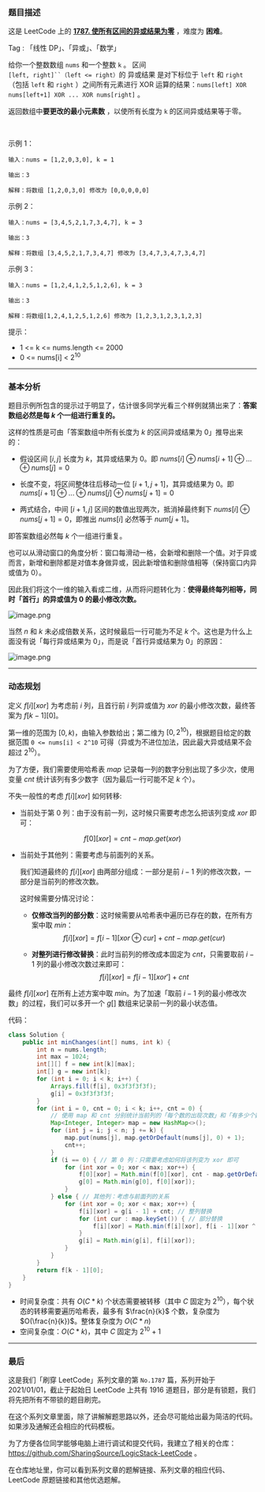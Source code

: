 ### 题目描述

这是 LeetCode 上的 **[1787. 使所有区间的异或结果为零](https://leetcode-cn.com/problems/make-the-xor-of-all-segments-equal-to-zero/solution/gong-shui-san-xie-chou-xiang-cheng-er-we-ww79/)** ，难度为 **困难**。

Tag : 「线性 DP」、「异或」、「数学」



给你一个整数数组 `nums` 和一个整数 `k` 。
区间 `[left, right]``（left <= right）`的 异或结果 是对下标位于 `left` 和 `right`（包括 `left` 和 `right` ）之间所有元素进行 XOR 运算的结果：`nums[left] XOR nums[left+1] XOR ... XOR nums[right]` 。

返回数组中**要更改的最小元素数** ，以使所有长度为 `k` 的区间异或结果等于零。

 

示例 1：
```
输入：nums = [1,2,0,3,0], k = 1

输出：3

解释：将数组 [1,2,0,3,0] 修改为 [0,0,0,0,0]
```
示例 2：
```
输入：nums = [3,4,5,2,1,7,3,4,7], k = 3

输出：3

解释：将数组 [3,4,5,2,1,7,3,4,7] 修改为 [3,4,7,3,4,7,3,4,7]
```
示例 3：
```
输入：nums = [1,2,4,1,2,5,1,2,6], k = 3

输出：3

解释：将数组[1,2,4,1,2,5,1,2,6] 修改为 [1,2,3,1,2,3,1,2,3]
```

提示：

* 1 <= k <= nums.length <= 2000
* 0 <= nums[i] < $2^{10}$

---

### 基本分析

题目示例所包含的提示过于明显了，估计很多同学光看三个样例就猜出来了：**答案数组必然是每 $k$ 个一组进行重复的。**

这样的性质是可由「答案数组中所有长度为 $k$ 的区间异或结果为 $0$」推导出来的：

* 假设区间 $[i, j]$ 长度为 $k$，其异或结果为 $0$。即 $nums[i] ⊕ nums[i + 1] ⊕ ... ⊕ nums[j] = 0$

* 长度不变，将区间整体往后移动一位 $[i + 1, j + 1]$，其异或结果为 $0$。即 $nums[i + 1] ⊕ ... ⊕ nums[j] ⊕ nums[j + 1] = 0$

* 两式结合，中间 $[i + 1, j]$ 区间的数值出现两次，抵消掉最终剩下 $nums[i] ⊕ nums[j + 1] = 0$，即推出 $nums[i]$ 必然等于 $num[j + 1]$。

即答案数组必然每 $k$ 个一组进行重复。

也可以从滑动窗口的角度分析：窗口每滑动一格，会新增和删除一个值。对于异或而言，新增和删除都是对值本身做异或，因此新增值和删除值相等（保持窗口内异或值为 $0$）。

因此我们将这个一维的输入看成二维，从而将问题转化为：**使得最终每列相等，同时「首行」的异或值为 $0$ 的最小修改次数。**

![image.png](https://pic.leetcode-cn.com/1621904944-ApPozf-image.png)

当然 $n$ 和 $k$ 未必成倍数关系，这时候最后一行可能为不足 $k$ 个。这也是为什么上面没有说「每行异或结果为 $0$」，而是说「首行异或结果为 $0$」的原因：

![image.png](https://pic.leetcode-cn.com/1621907349-YZYOCA-image.png)


***

### 动态规划

定义 $f[i][xor]$ 为考虑前 $i$ 列，且首行前 $i$ 列异或值为 $xor$ 的最小修改次数，最终答案为 $f[k - 1][0]$。

第一维的范围为 $[0, k)$，由输入参数给出；第二维为 $[0, 2^{10})$，根据题目给定的数据范围 `0 <= nums[i] < 2^10` 可得（异或为不进位加法，因此最大异或结果不会超过 $2^{10}$）。

为了方便，我们需要使用哈希表 $map$ 记录每一列的数字分别出现了多少次，使用变量 $cnt$ 统计该列有多少数字（因为最后一行可能不足 $k$ 个）。

不失一般性的考虑 $f[i][xor]$ 如何转移:

* 当前处于第 $0$ 列：由于没有前一列，这时候只需要考虑怎么把该列变成 $xor$ 即可：

$$
f[0][xor] = cnt - map.get(xor)
$$

* 当前处于其他列：需要考虑与前面列的关系。

    我们知道最终的 $f[i][xor]$ 由两部分组成：一部分是前 $i - 1$ 列的修改次数，一部分是当前列的修改次数。
    
    这时候需要分情况讨论：
    
    * **仅修改当列的部分数**：这时候需要从哈希表中遍历已存在的数，在所有方案中取 $min$：
    $$
    f[i][xor] = f[i - 1][xor ⊕ cur] + cnt - map.get(cur)
    $$

    * **对整列进行修改替换**：此时当前列的修改成本固定为 $cnt$，只需要取前 $i - 1$ 列的最小修改次数过来即可：
    $$
    f[i][xor] = f[i - 1][xor'] + cnt
    $$

最终 $f[i][xor]$ 在所有上述方案中取 $min$。为了加速「取前 $i - 1$ 列的最小修改次数」的过程，我们可以多开一个 $g[]$ 数组来记录前一列的最小状态值。

代码：
```java
class Solution {
    public int minChanges(int[] nums, int k) {
        int n = nums.length;
        int max = 1024; 
        int[][] f = new int[k][max];
        int[] g = new int[k];
        for (int i = 0; i < k; i++) {
            Arrays.fill(f[i], 0x3f3f3f3f);
            g[i] = 0x3f3f3f3f;
        }
        for (int i = 0, cnt = 0; i < k; i++, cnt = 0) {
            // 使用 map 和 cnt 分别统计当前列的「每个数的出现次数」和「有多少个数」
            Map<Integer, Integer> map = new HashMap<>();
            for (int j = i; j < n; j += k) {
                map.put(nums[j], map.getOrDefault(nums[j], 0) + 1);
                cnt++;
            }
            if (i == 0) { // 第 0 列：只需要考虑如何将该列变为 xor 即可
                for (int xor = 0; xor < max; xor++) {
                    f[0][xor] = Math.min(f[0][xor], cnt - map.getOrDefault(xor, 0));
                    g[0] = Math.min(g[0], f[0][xor]);
                }
            } else { // 其他列：考虑与前面列的关系
                for (int xor = 0; xor < max; xor++) {
                    f[i][xor] = g[i - 1] + cnt; // 整列替换
                    for (int cur : map.keySet()) { // 部分替换
                        f[i][xor] = Math.min(f[i][xor], f[i - 1][xor ^ cur] + cnt - map.get(cur));
                    }
                    g[i] = Math.min(g[i], f[i][xor]);
                }
            }
        }
        return f[k - 1][0];
    }
}
```
* 时间复杂度：共有 $O(C * k)$ 个状态需要被转移（其中 $C$ 固定为 $2^{10}$），每个状态的转移需要遍历哈希表，最多有 $\frac{n}{k}$ 个数，复杂度为 $O(\frac{n}{k})$。整体复杂度为 $O(C * n)$
* 空间复杂度：$O(C * k)$，其中 $C$ 固定为 $2^{10} + 1$

---

### 最后

这是我们「刷穿 LeetCode」系列文章的第 `No.1787` 篇，系列开始于 2021/01/01，截止于起始日 LeetCode 上共有 1916 道题目，部分是有锁题，我们将先把所有不带锁的题目刷完。

在这个系列文章里面，除了讲解解题思路以外，还会尽可能给出最为简洁的代码。如果涉及通解还会相应的代码模板。

为了方便各位同学能够电脑上进行调试和提交代码，我建立了相关的仓库：https://github.com/SharingSource/LogicStack-LeetCode 。

在仓库地址里，你可以看到系列文章的题解链接、系列文章的相应代码、LeetCode 原题链接和其他优选题解。

